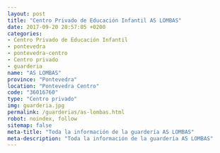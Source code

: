 ```yaml
---
layout: post
title: "Centro Privado de Educación Infantil AS LOMBAS"
date: 2017-09-20 20:57:05 +0200
categories:
- Centro Privado de Educación Infantil
- pontevedra
- pontevedra-centro
- Centro privado
- guarderia
name: "AS LOMBAS"
province: "Pontevedra"
location: "Pontevedra Centro"
code: "36016760"
type: "Centro privado"
img: guarderia.jpg
permalink: /guarderias/as-lombas.html
robot: noindex, follow
sitemap: false
meta-title: "Toda la información de la guardería AS LOMBAS"
meta-description: "Toda la información de la guardería AS LOMBAS"
---
```

